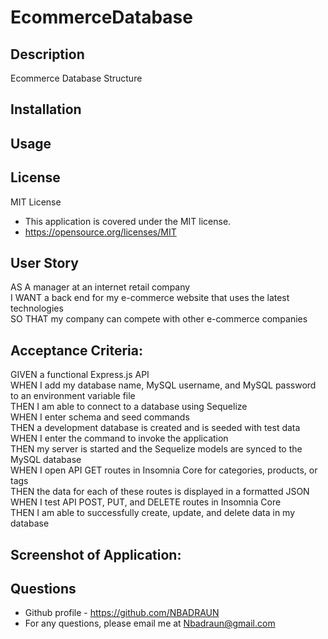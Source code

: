 # EcommerceDatabase

## Description
Ecommerce Database Structure

## Installation

## Usage

## License
MIT License
- This application is covered under the MIT license. 
- https://opensource.org/licenses/MIT

## User Story
AS A manager at an internet retail company <br>
I WANT a back end for my e-commerce website that uses the latest technologies <br>
SO THAT my company can compete with other e-commerce companies <br>

## Acceptance Criteria: 

GIVEN a functional Express.js API <br>
WHEN I add my database name, MySQL username, and MySQL password to an environment variable file <br>
THEN I am able to connect to a database using Sequelize  <br>
WHEN I enter schema and seed commands  <br>
THEN a development database is created and is seeded with test data  <br>
WHEN I enter the command to invoke the application  <br>
THEN my server is started and the Sequelize models are synced to the MySQL database  <br>
WHEN I open API GET routes in Insomnia Core for categories, products, or tags  <br>
THEN the data for each of these routes is displayed in a formatted JSON  <br>
WHEN I test API POST, PUT, and DELETE routes in Insomnia Core  <br>
THEN I am able to successfully create, update, and delete data in my database  <br>

## Screenshot of Application:  

## Questions 
- Github profile - https://github.com/NBADRAUN
- For any questions, please email me at Nbadraun@gmail.com



